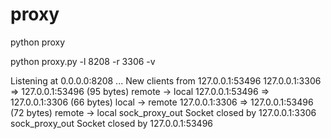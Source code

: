 proxy
=====

python proxy

python proxy.py -l 8208 -r 3306 -v

Listening at 0.0.0.0:8208 ...
New clients from 127.0.0.1:53496
127.0.0.1:3306 => 127.0.0.1:53496 (95 bytes) remote -> local 
127.0.0.1:53496 => 127.0.0.1:3306 (66 bytes) local -> remote 
127.0.0.1:3306 => 127.0.0.1:53496 (72 bytes) remote -> local 
sock_proxy_out Socket closed by 127.0.0.1:3306
sock_proxy_out Socket closed by 127.0.0.1:53496
